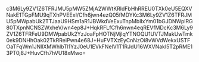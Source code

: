 c3M6Ly9ZV1Z6TFRJMU5pMW5ZMjA2WWtKRldFbHhRREU0TXk0eU5EQXVNakE1TGpFMU9qTXhPVEExI/Cfh6jwn4ezQ05fMDYKc3M6Ly9ZV1Z6TFRJMU5pMWpabUk2TTJaaU9HSm1aR1JBWkdVeExuTnpMblIxYm01bGJDNWplRG80TXpnNCNSZWxheV/wn4ep8J+HqkRFLfCfh6nwn4eqREVfMDcKc3M6Ly9ZV1Z6TFRFeU9DMWpabUk2YzJoaFpHOTNjMjlqYTNOQU1UVTJMakUwTmk0ek9DNHhOak02TkRReiPwn4e68J+HuFVTXzEyCnNzOi8vWVdWekxUSTFOaTFqWm1JNllXMWhlbTl1YzJ0eU1EVkFNelV1T1RJdU16WXVNakl5T2pRME13PT0j8J+HuvCfh7hVU18xMwo=